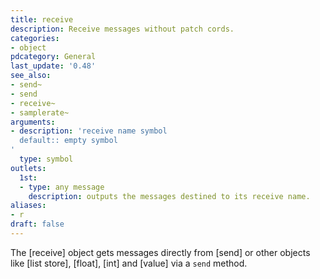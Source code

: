 ```yaml
---
title: receive
description: Receive messages without patch cords.
categories:
- object
pdcategory: General
last_update: '0.48'
see_also:
- send~
- send
- receive~
- samplerate~
arguments:
- description: 'receive name symbol 
  default:: empty symbol
'
  type: symbol
outlets:
  1st:
  - type: any message
    description: outputs the messages destined to its receive name.
aliases:
- r
draft: false
---
```

The [receive] object gets messages directly from [send] or other objects like [list store], [float], [int] and [value] via a `send` method.
